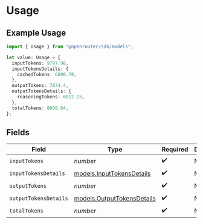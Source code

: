 # Usage

## Example Usage

```typescript
import { Usage } from "@openrouter/sdk/models";

let value: Usage = {
  inputTokens: 9797.96,
  inputTokensDetails: {
    cachedTokens: 6890.78,
  },
  outputTokens: 7874.4,
  outputTokensDetails: {
    reasoningTokens: 6012.25,
  },
  totalTokens: 8608.64,
};
```

## Fields

| Field                                                          | Type                                                           | Required                                                       | Description                                                    |
| -------------------------------------------------------------- | -------------------------------------------------------------- | -------------------------------------------------------------- | -------------------------------------------------------------- |
| `inputTokens`                                                  | *number*                                                       | :heavy_check_mark:                                             | N/A                                                            |
| `inputTokensDetails`                                           | [models.InputTokensDetails](../models/inputtokensdetails.md)   | :heavy_check_mark:                                             | N/A                                                            |
| `outputTokens`                                                 | *number*                                                       | :heavy_check_mark:                                             | N/A                                                            |
| `outputTokensDetails`                                          | [models.OutputTokensDetails](../models/outputtokensdetails.md) | :heavy_check_mark:                                             | N/A                                                            |
| `totalTokens`                                                  | *number*                                                       | :heavy_check_mark:                                             | N/A                                                            |